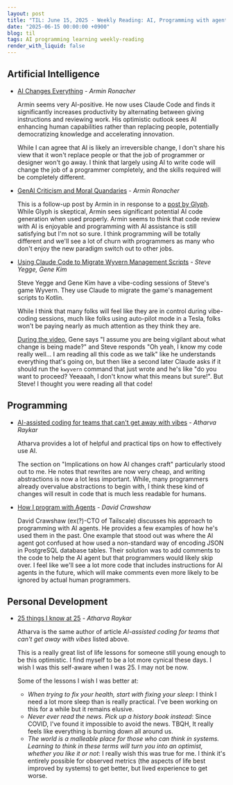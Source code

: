 ```yaml
---
layout: post
title: "TIL: June 15, 2025 - Weekly Reading: AI, Programming with agents, and Personal Development"
date: "2025-06-15 00:00:00 +0900"
blog: til
tags: AI programming learning weekly-reading
render_with_liquid: false
---
```


## Artificial Intelligence

- [AI Changes Everything](https://lucumr.pocoo.org/2025/6/4/changes/) - _Armin Ronacher_

    Armin seems very AI-positive. He now uses Claude Code and finds it
    significantly increases productivity by alternating between giving
    instructions and reviewing work. His optimistic outlook sees AI enhancing
    human capabilities rather than replacing people, potentially democratizing
    knowledge and accelerating innovation.

    While I can agree that AI is likely an irreversible change, I don't share
    his view that it won't replace people or that the job of programmer or
    designer won't go away. I think that largely using AI to write code will
    change the job of a programmer completely, and the skills required will be
    completely different.

- [GenAI Criticism and Moral Quandaries](https://lucumr.pocoo.org/2025/6/10/genai-criticism/) - _Armin Ronacher_

    This is a follow-up post by Armin in in response to a [post by Glyph](https://blog.glyph.im/2025/06/i-think-im-done-thinking-about-genai-for-now.html).
    While Glyph is skeptical, Armin sees significant potential AI code
    generation when used properly. Armin seems to think that code review with AI
    is enjoyable and programming with AI assistance is still satisfying but I'm
    not so sure. I think programming will be totally different and we'll see a
    lot of churn with programmers as many who don't enjoy the new paradigm
    switch out to other jobs.

- [Using Claude Code to Migrate Wyvern Management Scripts](https://www.youtube.com/watch?v=HtqxI53h7zM) - _Steve Yegge, Gene Kim_

    Steve Yegge and Gene Kim have a vibe-coding sessions of Steve's game
    Wyvern. They use Claude to migrate the game's management scripts to Kotlin.

    While I think that many folks will feel like they are in control during
    vibe-coding sessions, much like folks using auto-pilot mode in a Tesla,
    folks won't be paying nearly as much attention as they think they are.

    [During the video](https://www.youtube.com/watch?v=HtqxI53h7zM&t=558s), Gene
    says "I assume you are being vigilant about what change is being made?" and
    Steve responds "Oh yeah, I know my code really well... I am reading all this
    code as we talk" like he understands everything that's going on, but then
    like a second later Claude asks if it should run the `kwyvern` command that
    just wrote and he's like "do you want to proceed? Yeeaaah, I don't know what
    this means but sure!". But Steve! I thought you were reading all that code!

## Programming

- [AI-assisted coding for teams that can't get away with vibes](https://blog.nilenso.com/blog/2025/05/29/ai-assisted-coding/) - _Atharva Raykar_

    Atharva provides a lot of helpful and practical tips on how to effectively
    use AI.

    The section on "Implications on how AI changes craft" particularly stood out
    to me. He notes that rewrites are now very cheap, and writing abstractions
    is now a lot less important. While, many programmers already overvalue
    abstractions to begin with, I think these kind of changes will result in
    code that is much less readable for humans.

- [How I program with Agents](https://sketch.dev/blog/programming-with-agents) - _David Crawshaw_

    David Crawshaw (ex(?)-CTO of Tailscale) discusses his approach to
    programming with AI agents. He provides a few examples of how he's used them
    in the past. One example that stood out was where the AI agent got confused
    at how used a non-standard way of encoding JSON in PostgreSQL database
    tables. Their solution was to add comments to the code to help the AI agent
    but that programmers would likely skip over. I feel like we'll see a lot
    more code that includes instructions for AI agents in the future, which will
    make comments even more likely to be ignored by actual human programmers.

## Personal Development

- [25 things I know at 25](https://atharvaraykar.com/25-things-i-know-at-25/) - _Atharva Raykar_

    Atharva is the same author of article _AI-assisted coding for teams that
    can't get away with vibes_ listed above.

    This is a really great list of life lessons for someone still young enough
    to be this optimistic. I find myself to be a lot more cynical these days. I
    wish I was this self-aware when I was 25. I may not be now.

    Some of the lessons I wish I was better at:
    - _When trying to fix your health, start with fixing your sleep_: I think I
      need a lot more sleep than is really practical. I've been working on this
      for a while but it remains elusive.
    - _Never ever read the news. Pick up a history book instead_: Since COVID,
      I've found it impossible to avoid the news. TBQH, It really feels like
      everything is burning down all around us.
    - _The world is a malleable place for those who can think in systems.
      Learning to think in these terms will turn you into an optimist, whether
      you like it or not_: I really wish this was true for me. I think it's
      entirely possible for observed metrics (the aspects of life best improved
      by systems) to get better, but lived experience to get worse.
